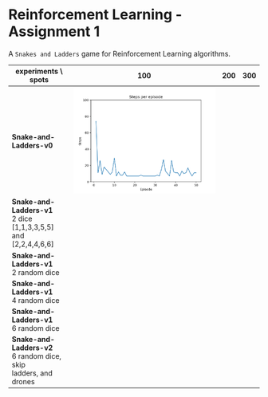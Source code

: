 # Reinforcement Learning - Assignment 1
A `Snakes and Ladders` game for Reinforcement Learning algorithms.

| experiments \ spots                                                    | 100 | 200 | 300 |
| ---------------------------------------------------------------------- | --- | --- | --- |
| **Snake-and-Ladders-v0**                                               |  ![](img/v0_small_0.1.png)   |     |     |
| **Snake-and-Ladders-v1**<br>2 dice [1,1,3,3,5,5]<br>and [2,2,4,4,6,6]  |     |     |     |
| **Snake-and-Ladders-v1**<br>2 random dice                              |     |     |     |
| **Snake-and-Ladders-v1**<br>4 random dice                              |     |     |     |
| **Snake-and-Ladders-v1**<br>6 random dice                              |     |     |     |
| **Snake-and-Ladders-v2**<br>6 random dice, skip<br>ladders, and drones |     |     |     |

